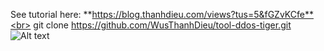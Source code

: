 See tutorial here: **https://blog.thanhdieu.com/views?tus=5&fGZvKCfe**<br>
git clone https://github.com/WusThanhDieu/tool-ddos-tiger.git<br>
<img
  src="https://i.imgur.com/P5vPHUM.jpg"
  alt="Alt text"
  title="Optional title"
  style="display: inline-block; margin: 0 auto; max-width: 300px">
